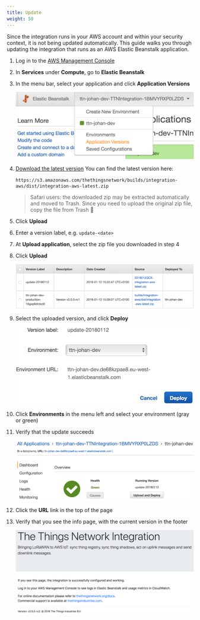 ```yaml
---
title: Update
weight: 50
---
```


Since the integration runs in your AWS account and within your security context, it is not being updated automatically. This guide walks you through updating the integration that runs as an AWS Elastic Beanstalk application.

1. Log in to the [AWS Management Console](http://console.aws.amazon.com)
2. In **Services** under **Compute**, go to **Elastic Beanstalk**
3. In the menu bar, select your application and click **Application Versions**

   ![EBS go to versions](ebs-go-to-versions.png)

4. [Download the latest version](https://s3.amazonaws.com/thethingsnetwork/builds/integration-aws/dist/integration-aws-latest.zip)
   You can find the latest version here:
   ```
   https://s3.amazonaws.com/thethingsnetwork/builds/integration-aws/dist/integration-aws-latest.zip
   ```
   > Safari users: the downloaded zip may be extracted automatically and moved to Trash. Since you need to upload the original zip file, copy the file from Trash 🤔
5. Click **Upload**
6. Enter a version label, e.g. `update-<date>`
7. At **Upload application**, select the zip file you downloaded in step 4
8. Click **Upload**

   ![EBS versions](ebs-versions.png)

9. Select the uploaded version, and click **Deploy**

   ![EBS version deploy](ebs-version-deploy.png)

10. Click **Environments** in the menu left and select your environment (gray or green)
11. Verify that the update succeeds

    ![EBS updated](ebs-updated.png)

12. Click the **URL** link in the top of the page
13. Verify that you see the info page, with the current version in the footer

    ![Info page](info-page.png)
